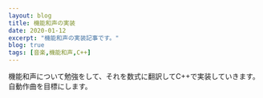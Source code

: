 ```yaml
---
layout: blog
title: 機能和声の実装
date: 2020-01-12
excerpt: "機能和声の実装記事です。"
blog: true
tags: [音楽,機能和声,C++]
---
```


機能和声について勉強をして、それを数式に翻訳してC++で実装していきます。自動作曲を目標にします。
